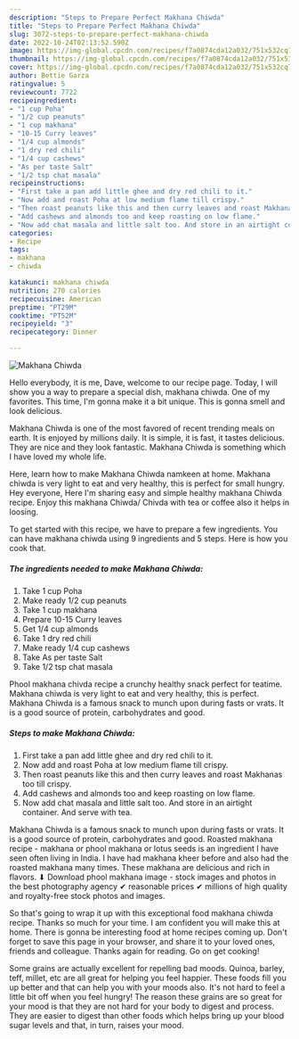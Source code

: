```yaml
---
description: "Steps to Prepare Perfect Makhana Chiwda"
title: "Steps to Prepare Perfect Makhana Chiwda"
slug: 3072-steps-to-prepare-perfect-makhana-chiwda
date: 2022-10-24T02:13:52.590Z
image: https://img-global.cpcdn.com/recipes/f7a0874cda12a032/751x532cq70/makhana-chiwda-recipe-main-photo.jpg
thumbnail: https://img-global.cpcdn.com/recipes/f7a0874cda12a032/751x532cq70/makhana-chiwda-recipe-main-photo.jpg
cover: https://img-global.cpcdn.com/recipes/f7a0874cda12a032/751x532cq70/makhana-chiwda-recipe-main-photo.jpg
author: Bettie Garza
ratingvalue: 5
reviewcount: 7722
recipeingredient:
- "1 cup Poha"
- "1/2 cup peanuts"
- "1 cup makhana"
- "10-15 Curry leaves"
- "1/4 cup almonds"
- "1 dry red chili"
- "1/4 cup cashews"
- "As per taste Salt"
- "1/2 tsp chat masala"
recipeinstructions:
- "First take a pan add little ghee and dry red chili to it."
- "Now add and roast Poha at low medium flame till crispy."
- "Then roast peanuts like this and then curry leaves and roast Makhanas too till crispy."
- "Add cashews and almonds too and keep roasting on low flame."
- "Now add chat masala and little salt too. And store in an airtight container. And serve with tea."
categories:
- Recipe
tags:
- makhana
- chiwda

katakunci: makhana chiwda 
nutrition: 270 calories
recipecuisine: American
preptime: "PT29M"
cooktime: "PT52M"
recipeyield: "3"
recipecategory: Dinner

---
```



![Makhana Chiwda](https://img-global.cpcdn.com/recipes/f7a0874cda12a032/751x532cq70/makhana-chiwda-recipe-main-photo.jpg)

Hello everybody, it is me, Dave, welcome to our recipe page. Today, I will show you a way to prepare a special dish, makhana chiwda. One of my favorites. This time, I'm gonna make it a bit unique. This is gonna smell and look delicious.

Makhana Chiwda is one of the most favored of recent trending meals on earth. It is enjoyed by millions daily. It is simple, it is fast, it tastes delicious. They are nice and they look fantastic. Makhana Chiwda is something which I have loved my whole life.

Here, learn how to make Makhana Chiwda namkeen at home. Makhana chiwda is very light to eat and very healthy, this is perfect for small hungry. Hey everyone, Here I&#39;m sharing easy and simple healthy makhana Chiwda recipe. Enjoy this makhana Chiwda/ Chivda with tea or coffee also it helps in loosing.


To get started with this recipe, we have to prepare a few ingredients. You can have makhana chiwda using 9 ingredients and 5 steps. Here is how you cook that.

<!--inarticleads1-->

##### The ingredients needed to make Makhana Chiwda:

1. Take 1 cup Poha
1. Make ready 1/2 cup peanuts
1. Take 1 cup makhana
1. Prepare 10-15 Curry leaves
1. Get 1/4 cup almonds
1. Take 1 dry red chili
1. Make ready 1/4 cup cashews
1. Take As per taste Salt
1. Take 1/2 tsp chat masala


Phool makhana chivda recipe a crunchy healthy snack perfect for teatime. Makhana chiwda is very light to eat and very healthy, this is perfect. Makhana Chiwda is a famous snack to munch upon during fasts or vrats. It is a good source of protein, carbohydrates and good. 

<!--inarticleads2-->

##### Steps to make Makhana Chiwda:

1. First take a pan add little ghee and dry red chili to it.
1. Now add and roast Poha at low medium flame till crispy.
1. Then roast peanuts like this and then curry leaves and roast Makhanas too till crispy.
1. Add cashews and almonds too and keep roasting on low flame.
1. Now add chat masala and little salt too. And store in an airtight container. And serve with tea.


Makhana Chiwda is a famous snack to munch upon during fasts or vrats. It is a good source of protein, carbohydrates and good. Roasted makhana recipe - makhana or phool makhana or lotus seeds is an ingredient I have seen often living in India. I have had makhana kheer before and also had the roasted makhana many times. These makhana are delicious and rich in flavors. ⬇ Download phool makhana image - stock images and photos in the best photography agency ✔ reasonable prices ✔ millions of high quality and royalty-free stock photos and images. 

So that's going to wrap it up with this exceptional food makhana chiwda recipe. Thanks so much for your time. I am confident you will make this at home. There is gonna be interesting food at home recipes coming up. Don't forget to save this page in your browser, and share it to your loved ones, friends and colleague. Thanks again for reading. Go on get cooking!

Some grains are actually excellent for repelling bad moods. Quinoa, barley, teff, millet, etc are all great for helping you feel happier. These foods fill you up better and that can help you with your moods also. It's not hard to feel a little bit off when you feel hungry! The reason these grains are so great for your mood is that they are not hard for your body to digest and process. They are easier to digest than other foods which helps bring up your blood sugar levels and that, in turn, raises your mood.
